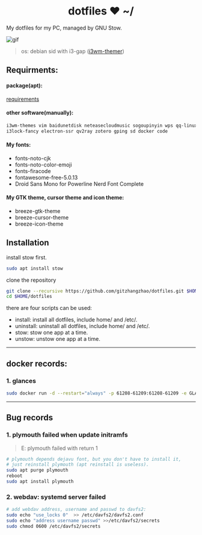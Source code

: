 <h1 align="center">dotfiles ❤ ~/</h1> My dotfiles for my PC, managed by GNU Stow.

![gif](https://thumbs.gfycat.com/AlarmingCoordinatedEarwig-max-1mb.gif)

> os: debian sid with i3-gap ([i3wm-themer](https://github.com/unix121/i3wm-themer))

## **Requirments:**

#### **package(apt):**
[requirements](requirements.txt)

#### **other software(manually):**
```bash
i3wm-themes vim baidunetdisk neteasecloudmusic sogoupinyin wps qq-linux gtags 
i3lock-fancy electron-ssr qv2ray zotero gping sd docker code
```

#### **My fonts:**
- fonts-noto-cjk                                     
- fonts-noto-color-emoji                            
- fonts-firacode                                  
- fontawesome-free-5.0.13                        
- Droid Sans Mono for Powerline Nerd Font Complete

#### **My GTK theme, cursor theme and icon theme:**
- breeze-gtk-theme 
- breeze-cursor-theme 
- breeze-icon-theme

## **Installation**
install stow first.
```bash
sudo apt install stow
```
clone the repository
```bash
git clone --recursive https://github.com/gitzhangzhao/dotfiles.git $HOME
cd $HOME/dotfiles
```
there are four scripts can be used:

- install:  install all dotfiles, include home/ and /etc/.
- uninstall:  uninstall all dotfiles, include home/ and /etc/.
- stow:  stow one app at a time.
- unstow:  unstow one app at a time.

---------------------------------------------------------------

## **docker records:**
### 1. glances

```bash
sudo docker run -d --restart="always" -p 61208-61209:61208-61209 -e GLANCES_OPT="-w" -v /home/zhangzhao/.config/glances/glances.conf:/glances/conf/glances.conf -v /var/run/docker.sock:/var/run/docker.sock:ro --pid host --name debian nicolargo/glances:latest
```

---------------------------------------------------------------

## **Bug records**

### 1. plymouth failed when update initramfs

> E: plymouth failed with return 1

```bash
# plymouth depends dejavu font, but you don't have to install it,
# just reinstall plymouth (apt reinstall is useless).
sudo apt purge plymouth
reboot
sudo apt install plymouth
```

### 2. webdav: systemd server failed

```bash
# add webdav address, username and passwd to davfs2:
sudo echo "use_locks 0"  >> /etc/davfs2/davfs2.conf
sudo echo "address username passwd" >>/etc/davfs2/secrets
sudo chmod 0600 /etc/davfs2/secrets
```


